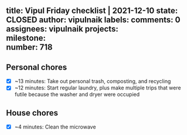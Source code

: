 title:	Vipul Friday checklist | 2021-12-10
state:	CLOSED
author:	vipulnaik
labels:	
comments:	0
assignees:	vipulnaik
projects:	
milestone:	
number:	718
--
## Personal chores

- [x] ~13 minutes: Take out personal trash, composting, and recycling
- [x] ~12 minutes: Start regular laundry, plus make multiple trips that were futile because the washer and dryer were occupied 

## House chores

- [x] ~4 minutes: Clean the microwave
